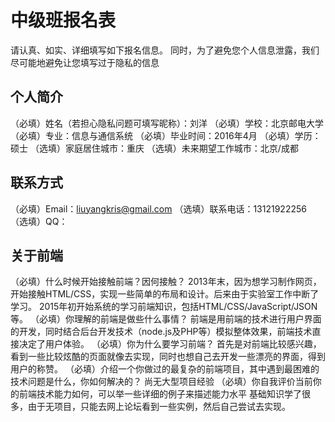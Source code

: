 # 中级班报名表

请认真、如实、详细填写如下报名信息。
同时，为了避免您个人信息泄露，我们尽可能地避免让您填写过于隐私的信息

## 个人简介

（必填）姓名（若担心隐私问题可填写昵称）：刘洋
（必填）学校：北京邮电大学
（必填）专业：信息与通信系统
（必填）毕业时间：2016年4月
（必填）学历：硕士
（选填）家庭居住城市：重庆
（选填）未来期望工作城市：北京/成都

## 联系方式

（必填）Email：liuyangkris@gmail.com
（选填）联系电话：13121922256
（选填）QQ：

## 关于前端

（必填）什么时候开始接触前端？因何接触？
2013年末，因为想学习制作网页，开始接触HTML/CSS，实现一些简单的布局和设计。后来由于实验室工作中断了学习。
2015年初开始系统的学习前端知识，包括HTML/CSS/JavaScript/JSON等。
（必填）你理解的前端是做些什么事情？
前端是用前端的技术进行用户界面的开发，同时结合后台开发技术（node.js及PHP等）模拟整体效果，前端技术直接决定了用户体验。
（必填）你为什么要学习前端？
首先是对前端比较感兴趣，看到一些比较炫酷的页面就像去实现，同时也想自己去开发一些漂亮的界面，得到用户的称赞。
（必填）介绍一个你做过的最复杂的前端项目，其中遇到最困难的技术问题是什么，你如何解决的？
尚无大型项目经验
（必填）你自我评价当前你的前端技术能力如何，可以举一些详细的例子来描述能力水平
基础知识学了很多，由于无项目，只能去网上论坛看到一些实例，然后自己尝试去实现。
